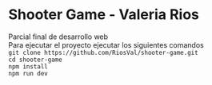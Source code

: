 # Shooter Game - Valeria Rios   
Parcial final de desarrollo web   
Para ejecutar el proyecto ejecutar los siguientes comandos   
`git clone https://github.com/RiosVal/shooter-game.git`   
`cd shooter-game`   
`npm install`   
`npm run dev`
